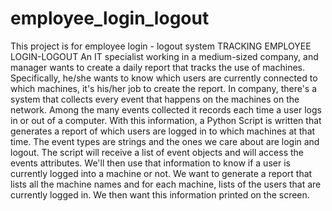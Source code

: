 # employee_login_logout
This project is for employee login - logout system TRACKING EMPLOYEE LOGIN-LOGOUT An IT specialist working in a medium-sized company, and manager wants to create a daily report that tracks the use of machines. Specifically, he/she wants to know which users are currently connected to which machines, it's his/her job to create the report. In company, there's a system that collects every event that happens on the machines on the network. Among the many events collected it records each time a user logs in or out of a computer. With this information, a Python Script is written that generates a report of which users are logged in to which machines at that time. The event types are strings and the ones we care about are login and logout. The script will receive a list of event objects and will access the events attributes. We'll then use that information to know if a user is currently logged into a machine or not. We want to generate a report that lists all the machine names and for each machine, lists of the users that are currently logged in. We then want this information printed on the screen.
